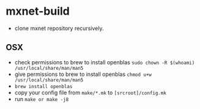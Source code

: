 # mxnet-build
* clone mxnet repository recursively.
## OSX
* check permissions to brew to install openblas `sudo chown -R $(whoami) /usr/local/share/man/man5`
* give permissions to brew to install openblas `chmod u+w /usr/local/share/man/man5`
* `brew install openblas`
* copy your config file from `make/*.mk` to `[srcroot]/config.mk`
* run `make or make -j8`

